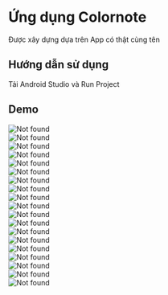 <h1>Ứng dụng Colornote</h1>
<p>Được xây dựng dựa trên App có thật cùng tên</p>
<h2>Hướng dẫn sử dụng</h2>
<p>Tải Android Studio và Run Project</p>
<h2>Demo</h2>
<img src="demo/use-case.png" alt="Not found">
<br />
<img src="demo/Home.png" alt="Not found">
<br />
<img src="demo/sort-option.png" alt="Not found">
<br />
<img src="demo/Filter.png" alt="Not found">
<br />
<img src="demo/View.png" alt="Not found">
<br />
<img src="demo/Detail-view.png" alt="Not found">
<br />
<img src="demo/color-task.png" alt="Not found">
<br />
<img src="demo/Multi-choose.png" alt="Not found">
<br />
<img src="demo/Click-long.png" alt="Not found">
<br />
<img src="demo/Archive.png" alt="Not found">
<br />
<img src="demo/reminder.png" alt="Not found">
<br />
<img src="demo/detail-reminder.png" alt="Not found">
<br />
<img src="demo/backup.png" alt="Not found">
<br />
<img src="demo/backup-pass.png" alt="Not found">
<br />
<img src="demo/archieve-option.png" alt="Not found">
<br />
<img src="demo/custom-ui.png" alt="Not found">
<br />
<img src="demo/search.png" alt="Not found">
<br />
<img src="demo/calendar.png" alt="Not found">
<br />
<img src="demo/checklist.jpg" alt="Not found">
<br />